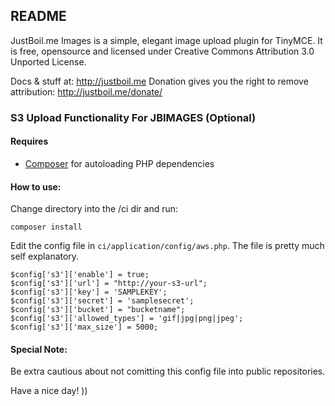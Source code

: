 ## README ##

JustBoil.me Images is a simple, elegant image upload plugin for TinyMCE. It is free, opensource and licensed under Creative Commons Attribution 3.0 Unported License.

Docs & stuff at: http://justboil.me
Donation gives you the right to remove attribution: http://justboil.me/donate/


### S3 Upload Functionality For JBIMAGES (Optional) ###

#### Requires ####

- [Composer](https://getcomposer.org) for autoloading PHP dependencies 

#### How to use: ####
Change directory into the /ci dir and run:
```
composer install
```
Edit the config file in `ci/application/config/aws.php`. The file is pretty much self explanatory.

```
$config['s3']['enable'] = true;
$config['s3']['url'] = "http://your-s3-url";
$config['s3']['key'] = 'SAMPLEKEY';
$config['s3']['secret'] = 'samplesecret';
$config['s3']['bucket'] = "bucketname";
$config['s3']['allowed_types'] = 'gif|jpg|png|jpeg';
$config['s3']['max_size'] = 5000;

```
#### Special Note: ###
Be extra cautious about not comitting this config file into public repositories.


Have a nice day! ))

